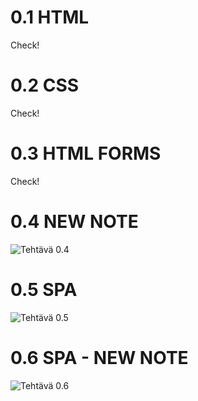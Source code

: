 # 0.1 HTML

Check!

# 0.2 CSS

Check!

# 0.3 HTML FORMS

Check!

# 0.4 NEW NOTE

![Tehtävä 0.4](Test_0_4.png)

# 0.5 SPA

![Tehtävä 0.5](Test_0_5.png)

# 0.6 SPA - NEW NOTE

![Tehtävä 0.6](Test_0_6.png)